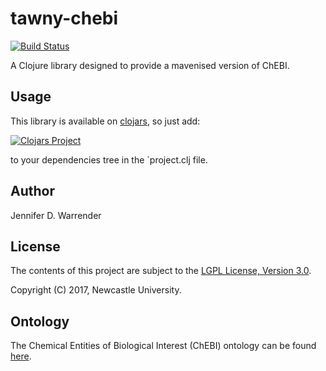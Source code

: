 # tawny-chebi

[![Build
Status](https://travis-ci.org/jaydchan/tawny-chebi.svg?branch=master)](https://travis-ci.org/jaydchan/tawny-chebi)

A Clojure library designed to provide a mavenised version of ChEBI.

## Usage

This library is available on [clojars](https://clojars.org/tawny-chebi), so just add:

[![Clojars
Project](http://clojars.org/tawny-chebi/latest-version.svg)](http://clojars.org/tawny-chebi)

to your dependencies tree in the `project.clj file.

## Author

Jennifer D. Warrender

## License

The contents of this project are subject to the [LGPL License, Version 3.0](LICENSE).

Copyright (C) 2017, Newcastle University.

## Ontology

The Chemical Entities of Biological Interest (ChEBI) ontology can be found [here](ftp://ftp.ebi.ac.uk/pub/databases/chebi/ontology/chebi.owl).
